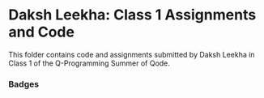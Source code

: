 # Daksh Leekha: Class 1 Assignments and Code
This folder contains code and assignments submitted by Daksh Leekha in Class 1 of the Q-Programming Summer of Qode.
### Badges
